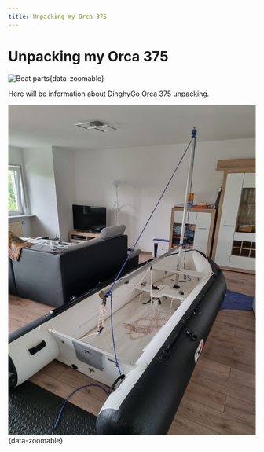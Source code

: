 ```yaml
---
title: Unpacking my Orca 375
---
```

# Unpacking my Orca 375

![Boat parts](../img/boat/unpacking/unpacking.jpg){data-zoomable}

Here will be information about DinghyGo Orca 375 unpacking.

![Overview](../img/boat/unpacking/inflated-view.jpg){data-zoomable}